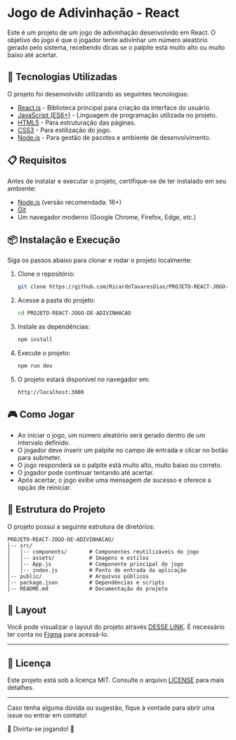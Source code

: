 # Jogo de Adivinhação - React

Este é um projeto de um jogo de adivinhação desenvolvido em React. O objetivo do jogo é que o jogador tente adivinhar um número aleatório gerado pelo sistema, recebendo dicas se o palpite está muito alto ou muito baixo até acertar.

## 🚀 Tecnologias Utilizadas

O projeto foi desenvolvido utilizando as seguintes tecnologias:

- [React.js](https://reactjs.org/) - Biblioteca principal para criação da interface do usuário.
- [JavaScript (ES6+)](https://developer.mozilla.org/en-US/docs/Web/JavaScript) - Linguagem de programação utilizada no projeto.
- [HTML5](https://developer.mozilla.org/en-US/docs/Web/HTML) - Para estruturação das páginas.
- [CSS3](https://developer.mozilla.org/en-US/docs/Web/CSS) - Para estilização do jogo.
- [Node.js](https://nodejs.org/) - Para gestão de pacotes e ambiente de desenvolvimento.

## 📋 Requisitos

Antes de instalar e executar o projeto, certifique-se de ter instalado em seu ambiente:

- [Node.js](https://nodejs.org/) (versão recomendada: 16+)
- [Git](https://git-scm.com/)
- Um navegador moderno (Google Chrome, Firefox, Edge, etc.)

## 📦 Instalação e Execução

Siga os passos abaixo para clonar e rodar o projeto localmente:

1. Clone o repositório:
   ```bash
   git clone https://github.com/RicardoTavaresDias/PROJETO-REACT-JOGO-DE-ADIVINHACAO.git
   ```

2. Acesse a pasta do projeto:
   ```bash
   cd PROJETO-REACT-JOGO-DE-ADIVINHACAO
   ```

3. Instale as dependências:
   ```bash
   npm install
   ```

4. Execute o projeto:
   ```bash
   npm run dev
   ```

5. O projeto estará disponível no navegador em:
   ```
   http://localhost:3000
   ```

## 🎮 Como Jogar

- Ao iniciar o jogo, um número aleatório será gerado dentro de um intervalo definido.
- O jogador deve inserir um palpite no campo de entrada e clicar no botão para submeter.
- O jogo responderá se o palpite está muito alto, muito baixo ou correto.
- O jogador pode continuar tentando até acertar.
- Após acertar, o jogo exibe uma mensagem de sucesso e oferece a opção de reiniciar.

## 📂 Estrutura do Projeto

O projeto possui a seguinte estrutura de diretórios:
```
PROJETO-REACT-JOGO-DE-ADIVINHACAO/
│-- src/
│   │-- components/       # Componentes reutilizáveis do jogo
│   │-- assets/           # Imagens e estilos
│   │-- App.js            # Componente principal do jogo
│   │-- index.js          # Ponto de entrada da aplicação
│-- public/               # Arquivos públicos
│-- package.json          # Dependências e scripts
│-- README.md             # Documentação do projeto
```
## 🔖 Layout

Você pode visualizar o layout do projeto através [DESSE LINK](https://www.figma.com/community/file/1453366829725330797). É necessário ter conta no [Figma](https://figma.com) para acessá-lo.

---

## 📜 Licença

Este projeto está sob a licença MIT. Consulte o arquivo [LICENSE](LICENSE) para mais detalhes.

---

Caso tenha alguma dúvida ou sugestão, fique à vontade para abrir uma issue ou entrar em contato!

🎉 Divirta-se jogando! 🚀

